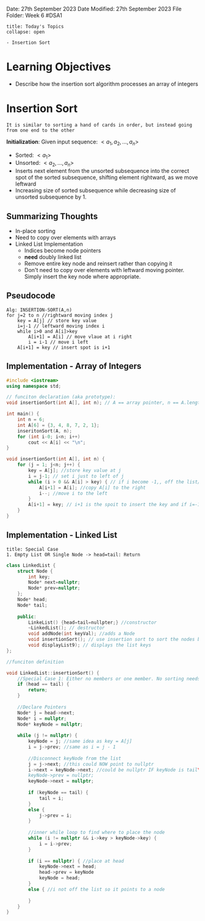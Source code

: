 Date: 27th September 2023
Date Modified: 27th September 2023
File Folder: Week 6
#DSA1

```ad-abstract
title: Today's Topics
collapse: open

- Insertion Sort

```

# Learning Objectives

- Describe how the insertion sort algorithm processes an array of integers

# Insertion Sort

```ad-note
It is similar to sorting a hand of cards in order, but instead going from one end to the other
```

**Initialization**: Given input sequence: $< a_1, a_2, ..., a_n>$
- Sorted: $<a_1>$
- Unsorted: $<a_2,...,a_n>$
- Inserts next element from the unsorted subsequence into the correct spot of the sorted subsequence, shifting element rightward, as we move leftward
- Increasing size of sorted subsequence while decreasing size of unsorted subsequence by 1.

## Summarizing Thoughts

- In-place sorting
- Need to  copy over elements with arrays
- Linked List Implementation
	- Indices become node pointers
	- **need** doubly linked list
	- Remove entire key node and reinsert rather than copying it
	- Don't need to copy over elements with leftward moving pointer. Simply insert the key node where appropriate.

## Pseudocode

```
Alg: INSERTION-SORT(A,n)
for j=2 to n //rightward moving index j
	key = A[j] // store key value
	i=j-1 // leftward moving index i
	while i>0 and A[i]>key
		A[i+1] = A[i] // move vlaue at i right
		i = i-1 // move i left
	A[i+1] = key // insert spot is i+1
```

## Implementation - Array of Integers

```c++
#include <iostream>
using namespace std;

// funciton declaration (aka prototype):
void insertionSort(int A[], int n); // A == array pointer, n == A.length

int main() {
	int n = 6;
	int A[6] = {3, 4, 8, 7, 2, 1};
	inseritonSort(A, n);
	for (int i-0; i<n; i++) 
		cout << A[i] << "\n";
}

void insertionSort(int A[], int n) {
	for (j = 1; j<n; j++) {
		key = A[j]; //store key value at j
		i = j-1; // set i just to left of j
		while (i > 0 && A[i] > key) { // if i become -1,, off the list/array
			A[i+1] = A[i]; //copy A[i] to the right
			i--; //move i to the left
		}
		A[i+1] = key; // i+1 is the spoit to insert the key and if i=-1, it is the front at 0
	}
}
```


## Implementation - Linked List

```ad-summary
title: Special Case
1. Empty List OR Single Node -> head=tail: Return
```



```c++
class LinkedList {
	struct Node {
		int key;
		Node* next=nullptr;
		Node* prev=nullptr;
	};
	Node* head;
	Node* tail;
	
	public:
		LinkeList() {head=tail=nullpter;} //constructor
		~LinkedList(); // destructor
		void addNode(int keyVal); //adds a Node 
		void insertionSort(); // use insertion sort to sort the nodes by key
		void displayList9); // displays the list keys
};

//funciton definition

void LinkedList::insertionSort() {
	//Special Case 1: Either no members or one member. No sorting needs to happen
	if (head == tail) {
		return;
	}
	
	//Declare Pointers
	Node* j = head->next;
	Node* i = nullptr;
	Node* keyNode = nullptr;
	
	while (j != nullptr) {
		keyNode = j; //same idea as key = A[j]
		i = j->prev; //same as i = j - 1
		
		//Disconnect keyNode from the list
		j = j->next; //this could NOW point to nullptr
		i->next = keyNode->next; //could be nullptr IF keyNode is tail\
		keyNode->prev = nullptr;
		keyNode->next = nullptr;
		
		if (keyNode == tail) {
			tail = i;
		}
		else {
			j->prev = i;
		}
		
		//inner while loop to find where to place the node
		while (i != nullptr && i->key > keyNode->key) {
			i = i->prev;
		}
		
		if (i == nullptr) { //place at head
			keyNode->next = head;
			head->prev = keyNode
			keyNode = head;
		}
		else { //i not off the list so it points to a node
			
		}
	}
}
```




